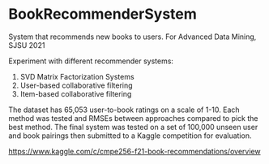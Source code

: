 # BookRecommenderSystem
System that recommends new books to users. For Advanced Data Mining, SJSU 2021

Experiment with different recommender systems:

1. SVD Matrix Factorization Systems
2. User-based collaborative filtering
3. Item-based collaborative filtering

The dataset has 65,053 user-to-book ratings on a scale of 1-10. Each method was tested and RMSEs between
approaches compared to pick the best method. The final system was tested on a set of 100,000 unseen
user and book pairings then submitted to a Kaggle competition for evaluation.

https://www.kaggle.com/c/cmpe256-f21-book-recommendations/overview

